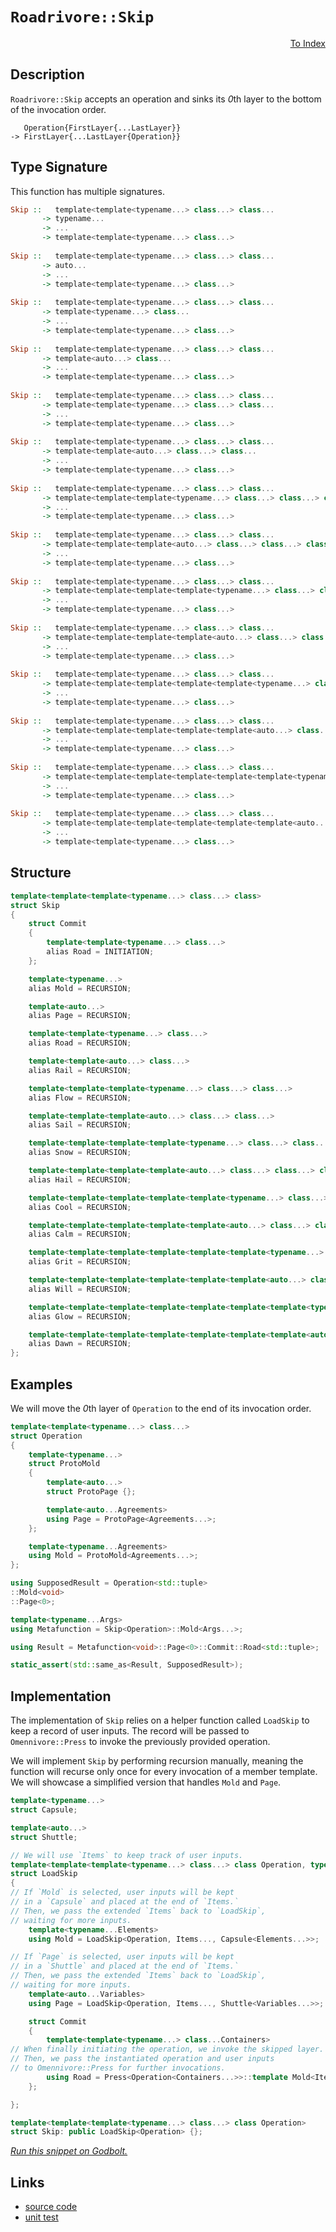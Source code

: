 <!-- Copyright 2024 Feng Mofan
SPDX-License-Identifier: Apache-2.0 -->

# `Roadrivore::Skip`

<p style='text-align: right;'><a href="../../../index.md#higher-order-modifications-4">To Index</a></p>

## Description

`Roadrivore::Skip` accepts an operation and sinks its *0*th layer to the bottom of the invocation order.

<pre><code>   Operation{FirstLayer{...LastLayer}}
-> FirstLayer{...LastLayer{Operation}}</code></pre>

## Type Signature

This function has multiple signatures.

```Haskell
Skip ::   template<template<typename...> class...> class... 
       -> typename...
       -> ...
       -> template<template<typename...> class...>
       
Skip ::   template<template<typename...> class...> class... 
       -> auto...
       -> ...
       -> template<template<typename...> class...>
       
Skip ::   template<template<typename...> class...> class... 
       -> template<typename...> class...
       -> ...
       -> template<template<typename...> class...>
       
Skip ::   template<template<typename...> class...> class... 
       -> template<auto...> class...
       -> ...
       -> template<template<typename...> class...>
       
Skip ::   template<template<typename...> class...> class... 
       -> template<template<typename...> class...> class...
       -> ...
       -> template<template<typename...> class...>
       
Skip ::   template<template<typename...> class...> class... 
       -> template<template<auto...> class...> class...
       -> ...
       -> template<template<typename...> class...>
       
Skip ::   template<template<typename...> class...> class... 
       -> template<template<template<typename...> class...> class...> class...
       -> ...
       -> template<template<typename...> class...>
       
Skip ::   template<template<typename...> class...> class... 
       -> template<template<template<auto...> class...> class...> class...
       -> ...
       -> template<template<typename...> class...>
       
Skip ::   template<template<typename...> class...> class... 
       -> template<template<template<template<typename...> class...> class...> class...> class...
       -> ...
       -> template<template<typename...> class...>
       
Skip ::   template<template<typename...> class...> class... 
       -> template<template<template<template<auto...> class...> class...> class...> class...
       -> ...
       -> template<template<typename...> class...>
       
Skip ::   template<template<typename...> class...> class... 
       -> template<template<template<template<template<typename...> class...> class...> class...> class...> class...
       -> ...
       -> template<template<typename...> class...>
       
Skip ::   template<template<typename...> class...> class... 
       -> template<template<template<template<template<auto...> class...> class...> class...> class...> class...
       -> ...
       -> template<template<typename...> class...>
       
Skip ::   template<template<typename...> class...> class... 
       -> template<template<template<template<template<template<typename...> class...> class...> class...> class...> class...> class...
       -> ...
       -> template<template<typename...> class...>
       
Skip ::   template<template<typename...> class...> class... 
       -> template<template<template<template<template<template<auto...> class...> class...> class...> class...> class...> class...
       -> ...
       -> template<template<typename...> class...>
```

## Structure

```C++
template<template<template<typename...> class...> class>
struct Skip
{
    struct Commit
    {
        template<template<typename...> class...>
        alias Road = INITIATION;
    };

    template<typename...>
    alias Mold = RECURSION;

    template<auto...>
    alias Page = RECURSION;

    template<template<typename...> class...>
    alias Road = RECURSION;

    template<template<auto...> class...>
    alias Rail = RECURSION;

    template<template<template<typename...> class...> class...>
    alias Flow = RECURSION;

    template<template<template<auto...> class...> class...>
    alias Sail = RECURSION;

    template<template<template<template<typename...> class...> class...> class...>
    alias Snow = RECURSION;

    template<template<template<template<auto...> class...> class...> class...>
    alias Hail = RECURSION;

    template<template<template<template<template<typename...> class...> class...> class...> class...>
    alias Cool = RECURSION;

    template<template<template<template<template<auto...> class...> class...> class...> class...>
    alias Calm = RECURSION;

    template<template<template<template<template<template<typename...> class...> class...> class...> class...> class...>
    alias Grit = RECURSION;

    template<template<template<template<template<template<auto...> class...> class...> class...> class...> class...>
    alias Will = RECURSION;

    template<template<template<template<template<template<template<typename...> class...> class...> class...> class...> class...> class...>
    alias Glow = RECURSION;

    template<template<template<template<template<template<template<auto...> class...> class...> class...> class...> class...> class...>
    alias Dawn = RECURSION;
};
```

## Examples

We will move the *0*th layer of `Operation` to the end of its invocation order.

```C++
template<template<typename...> class...>
struct Operation
{ 
    template<typename...>
    struct ProtoMold
    {
        template<auto...>
        struct ProtoPage {};

        template<auto...Agreements>
        using Page = ProtoPage<Agreements...>;
    };

    template<typename...Agreements>
    using Mold = ProtoMold<Agreements...>;
};

using SupposedResult = Operation<std::tuple>
::Mold<void>
::Page<0>;

template<typename...Args>
using Metafunction = Skip<Operation>::Mold<Args...>;

using Result = Metafunction<void>::Page<0>::Commit::Road<std::tuple>;

static_assert(std::same_as<Result, SupposedResult>);
```

## Implementation

The implementation of `Skip` relies on a helper function called `LoadSkip` to keep a record of user inputs.
The record will be passed to `Omennivore::Press` to invoke the previously provided operation.

We will implement `Skip` by performing recursion manually, meaning the function will recurse only once for every invocation of a member template.
We will showcase a simplified version that handles `Mold` and `Page`.

```C++
template<typename...>
struct Capsule;

template<auto...>
struct Shuttle;

// We will use `Items` to keep track of user inputs.
template<template<template<typename...> class...> class Operation, typename...Items>
struct LoadSkip
{
// If `Mold` is selected, user inputs will be kept
// in a `Capsule` and placed at the end of `Items.`
// Then, we pass the extended `Items` back to `LoadSkip`,
// waiting for more inputs.
    template<typename...Elements>
    using Mold = LoadSkip<Operation, Items..., Capsule<Elements...>>;

// If `Page` is selected, user inputs will be kept
// in a `Shuttle` and placed at the end of `Items.`
// Then, we pass the extended `Items` back to `LoadSkip`,
// waiting for more inputs.
    template<auto...Variables>
    using Page = LoadSkip<Operation, Items..., Shuttle<Variables...>>;

    struct Commit
    {
        template<template<typename...> class...Containers>
// When finally initiating the operation, we invoke the skipped layer.
// Then, we pass the instantiated operation and user inputs
// to Omennivore::Press for further invocations.
        using Road = Press<Operation<Containers...>>::template Mold<Items...>;
    };

};

template<template<template<typename...> class...> class Operation>
struct Skip: public LoadSkip<Operation> {};
```

[*Run this snippet on Godbolt.*](https://godbolt.org/#z:OYLghAFBqd5QCxAYwPYBMCmBRdBLAF1QCcAaPECAMzwBtMA7AQwFtMQByARg9KtQYEAysib0QXACx8BBAKoBnTAAUAHpwAMvAFYTStJg1DIApACYAQuYukl9ZATwDKjdAGFUtAK4sGIAKwAzKSuADJ4DJgAcj4ARpjEEoEAHKQADqgKhE4MHt6%2BAcEZWY4C4ZExLPGJXCm2mPalDEIETMQEeT5%2BQfWNOS1tBOXRcQlJqQqt7Z0FPZODw5XV4wCUtqhexMjsHASYLGkGeyaBbgQAnmmMrJgA1ADyV8RMTSfYJhoAgpPEXg63ymImAUCg%2BnxMAHYrF9brDbnsDkdMCczpdrmwAHRYt5guG3H5/Ai3AAimFadFukKsEOJJ2h4K%2BAHpGbcLEwlLdREoQGDcXCEYcXsiYXCUXy8bCBUiURcrsxMdjAthOQYQbcPIImBEEqQwczbgAVBAJO54BS3AS0c4WyK3NJtG57Yh2pjIADWt3oVAIGPFEtl6MwWIxGr2glBIthOMj%2BIIv3%2BpPJtBRoa1kWIKdkjAICmDOKVfqpepZAHVTQwAG6oN13AjGzkkIEKDIMfBGeH7QV7W5sKoJC1UeH11BPF45Yu3ADuhAQQ7umFUcdde3QLvdvpjeK8WXbAcpgWJD1HTRAIClQtuAFlPOhM4Js7nFe9AhZKTHIbSX7yY%2Bfju/Tn6eK/sipxMF4RB5kqKrsuaQiYAAjl4jDbLqm5wmBEFYqGD6FgWMYEgmZJasmpxwYhyEgW42HhpBz7vO%2BUK3NuETAPCaL7oejwJGOzhnp2SIAkwwCUdROa0XSlI0nS36fPqABKmDIJsWQVncXLsDJQH8UKuFuIB/LaccpwBvKQZPtBaqptqZATmW%2BKYPazzdnWdw0MQkwus8bBOmuHpUMQqAsHOFoue5G6fBK/JoqZwaiQoqERZFbFyjcwb3KFEaJVGeFZbG8ZEomxF3uS6bFQ%2BtGkA8GXiQx9JJUxO6sXuJyHoCwKZfVYpMqW5ZVjWwVoMQTYtm2TWGXcvbVAOwUjtxrzdVOM7BQuS4OJgq72uuE5GowlWTnc9pqi5txNl4tBErEroekQAJNua/DOlQmyhbcERVqITS5vpkUmTcR5zTkp7AVeN5lTRT7ffu9GySycgMNu62%2BeabR3ECyDnMg9Crg9txPe0xrOm9qAfTkX1obCQPjSSRF0Ci6UE4%2BvpKkDaLSQxn70n6wG6ZD3OgeBqC0RZsEIUhDAoZDGGC1hWbhgl9W/QqGL0wkHWijleIEQVNMkW4ZFi9sYNiU%2BlUq2FEO1ZDzG7uxLW3e1MrRX9XFOYDfGIheyhCSJsvG0zdGQ5THvdoVtOnGbjNvCzVxs7lH6x3iXPjY7KVK58wBAvsOEa3C1usdetCrnboe6%2BnmdsOD/vRyBnNSV%2BXxgnzqKp2Z/tglr6pMGkChnTXMlN1LNXfHGhK3EICDgQQ9Cx7ZdzTrQtANXcJgAGwaAAkgioJr/CqC3DWDnws87rTQjhMMGk4Fk58Te38nxlO0rbzC0LmMwf9rsCJViut5v%2BygjlDuoRUBMHQEIN0eA0i8ihBOdeg5V4aALreHeZp7KNHWpVM%2Br0L5X0WgvW48R94OQIBOCItwmCUjXm4LuPdp470MBtAw2xVwvGWq2aaCC/4sC%2BmvbaxoGB7QOu/Y6K1XCI04VvBBBCrq70oRoYBoDwGQIQQlfUk4tSOHbDjFgJByyXzEknYOlEf7BmwPQCuOZoy5TziDQuHFbgKLARAqB4djw5EqlwxmlVqHd17iiMxWdK75mfJzBacC5Fe2ElI1BdhFIrkwUoc%2B%2BjzTz0XoQmsaQSELTIRQhB49J50I0OQ9hgpmHkKJCI9hqB4Fr08b6XhC0doCKnEIo69ZRGtnEbUyRO9LonxuggxxSioFr1USydR2QtEkB7Lo7ByTwpaSMSiQeWIABqbQ8BMFiPQAB0MtyNUEsJexQznF0zcV/W4dSsSVXyQQKelF1nEE2ds4E4kCz1wZLlDuHgWAsEIIWGB5MOxLOMvfZugZX6qkZlZdMuzbL8NxhEMQVpsHZDHLuYc5zmn7WwX1Ws9YFDOKuKuAw5wEjhX1E0wRLo2nlnmIITZK4LRYuKauLBERkkThuvcCuDA8BViBKeNqaocZ4xekTEmAhr71RsXJEBRcDz2xBGcgGAhipplVm87AQcux3CQSiK5bcPmJzrqE8Epr%2B5grviC8FMVzJvxBJC9%2BLseIMCsR3YZIA7ReG2XgZADj5XDJVZ/N1UEiwWobkyAAVDG2NcbGR6ljQabAQgDSxoTdGuNWaM2fPMIECImMvBYH3G4cCdBCDnCsY3K1VrH6t2fg6yOgCR7/BdfNc1r5DG6pThCi2XyW1EkBKgIg%2BrLZAoHgLIe9UO5DqIJE5eMCI2fIVmClZGIy6YECZYnOkUbHzvsbO1A86UQbq3U2kJAKOaaQMjakxWJT0WLhTGGxSCD0BRHaDU4D7yoQw%2BfHP9XwbFCC8GkYo60FK0KJHbNt45TiTHQEDED08cqnn1acKseBbwoZAMe04Gh8xmtvnW4MnxiDACfZ8F9REnriyaPYoNrjVWhu1SANDbhSPkbeWa2VwIzpQcVZeajXhaOwbcBhrDLHcNuHw8zEAPy/kEFPHK0BKJ4OIcOCBC9kbh5jmQAAfRggkAgEA1MgAUDcAzAC3AQb4zckDYH0A2fOm8FYdIOBrFoJwfwvA/AcC0KQVAnA9KWGsPiDYWxl5mECDwUgim/PubWG6AIkgMQaEkFwCEgQND%2BA0GYFeK8zDJFSJ5jgkheAsAkBoDQpBfP%2BcCxwXgCgQDVbi1oNYcBYAwEQCADYBB9HkEoGgA4dAEhRBuJwVQyQV4AFoV6SFuMAZA/qpAYjMLwdahASCYb0PwQQIgxDsCkDIQQigVDqHi6QXQXBSCTmeGkTgPAPNeZ85oXg9X7jgX0dNSbM25sLaW7cFbZhbgQB%2BWkEbzo81cBWLwVr7nSAQCQEN8H9AyAUAgMjiHIBgBSDMHwOgTomsQFiK90gsQkXEHOA93g5PmCU/uLEbQcTqekCGxY%2B4DArSk6wLELwwBqELya9wXgWAWCGGAOIC7%2BA0aOFUkL/zC5FLgR2DFiIewSv%2BdoHgWIzxKceCwKTuMeAKvC9IKpYgsRMiYFJGLowWujCvbWFQAw5HVl4EwJOLivmYu7eEKIcQR3fenbUKTq7%2BhxcoGsNYfQ2umuQDWCOT6nBpvwZaqYELlgzB1fN08rAceIBrFiQ4QGEBXAzD8NdsI2olhjGu8UbIAhy96Hr00RYowai9Dif0KYHRPBdD0EXpoAx2ht77B3%2BY0w%2B8FGuxPoY1f28SEL%2BF7Yi/9DPZq6T%2Brtwfuzfm4t5bKXgcQFwJtyHUXoew8d2sY0oCxgF9IElyQgQMQAE5AgQkkGlswkg17ZZXi/tfUrcrEAaLDEFeLgFeZIF/ZICA/wdLfwN/FeDfC7erRrZrWLR3BHLrRHHrT7cCAbDHQKFHUbcbDgNoFgCsCEabChN%2BdsLgF/DELgVLdbfAIgXPHbWQfbAPaQIPJQEPC7XQPHW7LuanJ7DgbzZAurTgD7PrcCaacgyg6g6COghgpgopUHIgiHSkKLMwGHDA%2BLdrJHTQ1HAgzHVHEABQqg2gnHF/LgarGgc6VWSgEnC7WnNoKnU3Nw%2BnRnZnU3NnbMDnLnKXTAXnfnZFIXGLUXcXSXfzaXLvOXUnRXJSPYFnNXBoUnLXHXdw/XHYfzI3E3GLc3S3JQG3aIliTA53ISBQN3D3L3FnX3Lgw7Hg2QYPc7fzQQ8PB3dPKwSwGPWIfPBPTJUmZPVPA8bo6wLPN7HPTDYEeAQvBoLvZwUvVsJvSvVsUfZYOvTIBvXIKfCvdIbY1vefMfAfBY4vAQYfXvfIfYwfbvBYY4zY2wHvVYp4%2B4ioBfaHdYTYFfT4krCQ2rN7TgchYgCgqgmggwFQxg1LEHE/Ng7Q6LPQuHFYa/TAW/RIe/ErMrUgCrQIBgtLCEBAiETLSQb/Oba7AEgLTgNAlrTAjrbrXrfrdHMwkgtgTgcgv7bhCsf1CsegjEJESYFg0/bba7Bo/3Jo47eQPgtonQEAm7O7UQwA/4zfaQvAokapYElgDkhQLk24Hkhg/kokDQ4bVHeEwIRE2kow40nUJk4wsYLk0DPTPUvTA0gzEEubfHRw9yZw0nLwjwmLX0hnJnBwFnfwwQQIjw2IkIvnAXWgCIkXfYaI3IkXPAGXflWYi7JI5XVI%2B8DXXgTI3Xc4HIw3J5Ao3gIoq3Uou3cogwvgF3ao93T3OUeozgsUiQZok7KU0PWUiE4wKPXozIgYgLIYqVTgRkNTcYzPbPBIXPWY%2BPTvc4vwZY9wPYvQKvd4k4rYkoHIF4lvHIDY2vecofZ4lcmfM4o8t4kYDc14yfa4gfHvfcmoJfb4w7MQpUlAoE9k%2BbTk7k3kg0mE1g6ZKHc0gwlEtEygMQrEirMwBgwIQIfwHLdLKrWCiESAyQwEhrWwdApExLEASQfwV/fwZIPLF/SQF/TLd/WoQAwIF7d8jC7CwAtbNCykuiq/M3VWQGSQIAA%3D%3D%3D)

## Links

- [source code](../../../../conceptrodon/descend/roadrivore/skip.hpp)
- [unit test](../../../../tests/unit/metafunctions/roadrivore/skip.test.hpp)
